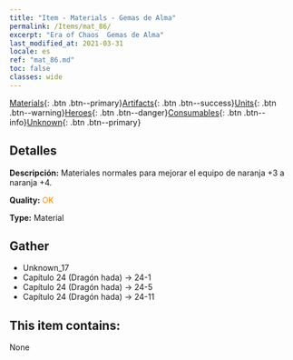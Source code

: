 ```yaml
---
title: "Item - Materials - Gemas de Alma"
permalink: /Items/mat_86/
excerpt: "Era of Chaos  Gemas de Alma"
last_modified_at: 2021-03-31
locale: es
ref: "mat_86.md"
toc: false
classes: wide
---
```

 [Materials](/es/Items/){: .btn .btn--primary}[Artifacts](/es/Items/Artifacts/){: .btn .btn--success}[Units](/es/Items/Units/){: .btn .btn--warning}[Heroes](/es/Items/Heroes/){: .btn .btn--danger}[Consumables](/es/Items/Consumables/){: .btn .btn--info}[Unknown](/es/Items/Unknown/){: .btn .btn--primary}

## Detalles
 **Descripción:** Materiales normales para mejorar el equipo de naranja +3 a naranja +4.

 **Quality:** <span style="color: #FF8C00">OK</span>

 **Type:** Material

## Gather

*    Unknown_17 
*    Capítulo 24 (Dragón hada) -> 24-1 
*    Capítulo 24 (Dragón hada) -> 24-5 
*    Capítulo 24 (Dragón hada) -> 24-11 

## This item contains:

  None

